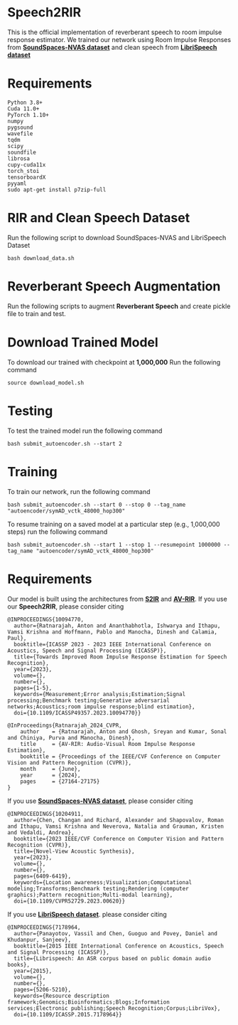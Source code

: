 # Speech2RIR

This is the official implementation of reverberant speech to room impulse response estimator. We trained our network using Room Impulse Responses from [**SoundSpaces-NVAS dataset**](https://ieeexplore.ieee.org/document/10204911) and clean speech from [**LibriSpeech dataset**](https://ieeexplore.ieee.org/document/7178964) 



# Requirements

```
Python 3.8+
Cuda 11.0+
PyTorch 1.10+
numpy
pygsound
wavefile
tqdm
scipy
soundfile
librosa
cupy-cuda11x
torch_stoi
tensorboardX
pyyaml
sudo apt-get install p7zip-full  
```

# RIR and Clean Speech Dataset
Run the following script to download SoundSpaces-NVAS and LibriSpeech Dataset
```
bash download_data.sh
```
# Reverberant Speech Augmentation

Run the following scripts to augment **Reverberant Speech** and create pickle file to train and test.

# Download Trained Model
To download our trained with checkpoint at **1,000,000** Run the following command

```
source download_model.sh
```

# Testing
To test the trained model run the following command

```
bash submit_autoencoder.sh --start 2
```

# Training
To train our network, run the following command

```
bash submit_autoencoder.sh --start 0 --stop 0 --tag_name "autoencoder/symAD_vctk_48000_hop300"
```
To resume training on a saved model at a particular step (e.g., 1,000,000 steps) run the following command

```
bash submit_autoencoder.sh --start 1 --stop 1 --resumepoint 1000000 --tag_name "autoencoder/symAD_vctk_48000_hop300"
```

# Requirements

Our model is built using the architectures from [**S2IR**](https://ieeexplore.ieee.org/abstract/document/10094770/citations?tabFilter=papers#citations) and [**AV-RIR**](https://openaccess.thecvf.com/content/CVPR2024/html/Ratnarajah_AV-RIR_Audio-Visual_Room_Impulse_Response_Estimation_CVPR_2024_paper.html). If you use our **Speech2RIR**, please consider citing

```
@INPROCEEDINGS{10094770,
  author={Ratnarajah, Anton and Ananthabhotla, Ishwarya and Ithapu, Vamsi Krishna and Hoffmann, Pablo and Manocha, Dinesh and Calamia, Paul},
  booktitle={ICASSP 2023 - 2023 IEEE International Conference on Acoustics, Speech and Signal Processing (ICASSP)}, 
  title={Towards Improved Room Impulse Response Estimation for Speech Recognition}, 
  year={2023},
  volume={},
  number={},
  pages={1-5},
  keywords={Measurement;Error analysis;Estimation;Signal processing;Benchmark testing;Generative adversarial networks;Acoustics;room impulse response;blind estimation},
  doi={10.1109/ICASSP49357.2023.10094770}}
```

```
@InProceedings{Ratnarajah_2024_CVPR,
    author    = {Ratnarajah, Anton and Ghosh, Sreyan and Kumar, Sonal and Chiniya, Purva and Manocha, Dinesh},
    title     = {AV-RIR: Audio-Visual Room Impulse Response Estimation},
    booktitle = {Proceedings of the IEEE/CVF Conference on Computer Vision and Pattern Recognition (CVPR)},
    month     = {June},
    year      = {2024},
    pages     = {27164-27175}
}
```






If you use [**SoundSpaces-NVAS dataset**](https://ieeexplore.ieee.org/document/10204911), please consider citing

```
@INPROCEEDINGS{10204911,
  author={Chen, Changan and Richard, Alexander and Shapovalov, Roman and Ithapu, Vamsi Krishna and Neverova, Natalia and Grauman, Kristen and Vedaldi, Andrea},
  booktitle={2023 IEEE/CVF Conference on Computer Vision and Pattern Recognition (CVPR)}, 
  title={Novel-View Acoustic Synthesis}, 
  year={2023},
  volume={},
  number={},
  pages={6409-6419},
  keywords={Location awareness;Visualization;Computational modeling;Transforms;Benchmark testing;Rendering (computer graphics);Pattern recognition;Multi-modal learning},
  doi={10.1109/CVPR52729.2023.00620}}
```






If you use [**LibriSpeech dataset**](https://ieeexplore.ieee.org/document/7178964). please consider citing

```
@INPROCEEDINGS{7178964,
  author={Panayotov, Vassil and Chen, Guoguo and Povey, Daniel and Khudanpur, Sanjeev},
  booktitle={2015 IEEE International Conference on Acoustics, Speech and Signal Processing (ICASSP)}, 
  title={Librispeech: An ASR corpus based on public domain audio books}, 
  year={2015},
  volume={},
  number={},
  pages={5206-5210},
  keywords={Resource description framework;Genomics;Bioinformatics;Blogs;Information services;Electronic publishing;Speech Recognition;Corpus;LibriVox},
  doi={10.1109/ICASSP.2015.7178964}}
```


